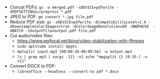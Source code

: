 - Concat PDFs: `gs -o merged.pdf -sDEVICE=pdfwrite -dPDFSETTINGS=/prepress *.pdf`
- JPEG to PDF: `gm convert *.jpg file.pdf`
- Reduce PDF size: `gs -sDEVICE=pdfwrite -dCompatibilityLevel=1.4 -dDownsampleColorImages=true -dColorImageResolution=60 -dNOPAUSE  -dBATCH -sOutputFile=output.pdf file.pdf`
- Cut audio/video files:
    - https://www.epifocal.net/blog/video-stabilization-with-ffmpeg
    - `sudo aptitude install mpgtx`
    - `mptsplit input.mp3 [00:00:20-00:00:58] -o output.mp3`
    - `ls | grep mp3 | xargs -I{} -n1 echo "mpgsplit {} [0:35-] -o x{}"`
- Convert DOCX to PDF:
    - `libreoffice --headless --convert-to pdf *.docx`
